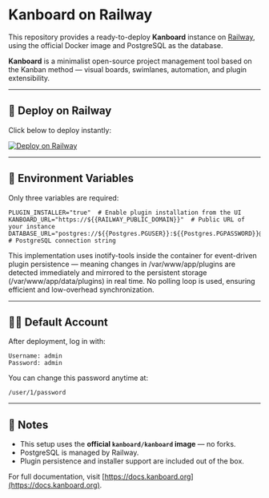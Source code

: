 # Kanboard on Railway

This repository provides a ready-to-deploy **Kanboard** instance on [Railway](https://railway.com/), using the official Docker image and PostgreSQL as the database.

**Kanboard** is a minimalist open-source project management tool based on the Kanban method — visual boards, swimlanes, automation, and plugin extensibility.

---

## 🚀 Deploy on Railway

Click below to deploy instantly:

[![Deploy on Railway](https://railway.com/button.svg)](https://railway.com/deploy/kanboard?referralCode=1q5cCO&utm_medium=integration&utm_source=template&utm_campaign=generic)

---

## 🔧 Environment Variables

Only three variables are required:

```env
PLUGIN_INSTALLER="true"  # Enable plugin installation from the UI
KANBOARD_URL="https://${{RAILWAY_PUBLIC_DOMAIN}}"  # Public URL of your instance
DATABASE_URL="postgres://${{Postgres.PGUSER}}:${{Postgres.PGPASSWORD}}@${{Postgres.PGHOST}}:${{Postgres.PGPORT}}/${{Postgres.PGDATABASE}}"  # PostgreSQL connection string
```

This implementation uses inotify-tools inside the container for event-driven plugin persistence —
meaning changes in /var/www/app/plugins are detected immediately and mirrored to the persistent storage (/var/www/app/data/plugins) in real time.
No polling loop is used, ensuring efficient and low-overhead synchronization.

---

## 🧑‍💼 Default Account

After deployment, log in with:

```
Username: admin
Password: admin
```

You can change this password anytime at:

```
/user/1/password
```

---

## 📝 Notes

- This setup uses the **official `kanboard/kanboard` image** — no forks.
- PostgreSQL is managed by Railway.
- Plugin persistence and installer support are included out of the box.

For full documentation, visit [https://docs.kanboard.org](https://docs.kanboard.org).

